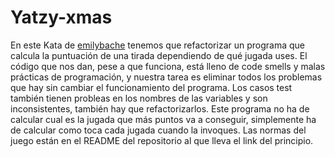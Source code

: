 # Yatzy-xmas
En este Kata de [emilybache](https://github.com/emilybache/Yatzy-Refactoring-Kata) tenemos que refactorizar un programa que calcula la puntuación de una tirada dependiendo de qué jugada uses. El código que nos dan, pese a que funciona, está lleno de code smells y malas prácticas de programación, y nuestra tarea es eliminar todos los problemas que hay sin cambiar el funcionamiento del programa. Los casos test también tienen probleas en los nombres de las variables y son inconsistentes, también hay que refactorizarlos. Este programa no ha de calcular cual es la jugada que más puntos va a conseguir, simplemente ha de calcular como toca cada jugada cuando la invoques. Las normas del juego están en el README del repositorio al que lleva el link del principio.
